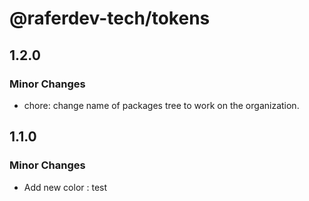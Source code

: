 # @raferdev-tech/tokens

## 1.2.0

### Minor Changes

- chore: change name of packages tree to work on the organization.

## 1.1.0

### Minor Changes

- Add new color : test
